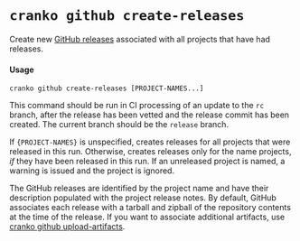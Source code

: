 # `cranko github create-releases`

Create new [GitHub releases][gh-releases] associated with all projects that have
had releases.

[gh-releases]: https://docs.github.com/en/github/administering-a-repository/about-releases

#### Usage

```
cranko github create-releases [PROJECT-NAMES...]
```

This command should be run in CI processing of an update to the `rc` branch,
after the release has been vetted and the release commit has been created. The
current branch should be the `release` branch.

If `{PROJECT-NAMES}` is unspecified, creates releases for all projects that were
released in this run. Otherwise, creates releases only for the name projects,
*if* they have been released in this run. If an unreleased project is named, a
warning is issued and the project is ignored.

The GitHub releases are identified by the project name and have their
description populated with the project release notes. By default, GitHub
associates each release with a tarball and zipball of the repository contents at
the time of the release. If you want to associate additional artifacts, use
[cranko github upload-artifacts](./github-upload-artifacts.md).
